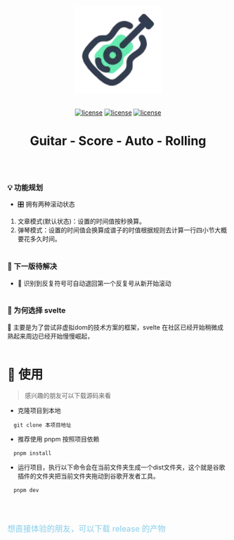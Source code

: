 <div align="center"> 
  <img alt="CoderQ" width="200" height="200" src="https://raw.githubusercontent.com/QYMeiriv/image-host/master/guitar.4o4w6oowbca0.webp">
  <br> <br>

  [![license](https://img.shields.io/badge/Svelte-3.46.6-orange?logo=Svelte)](LICENSE)
  [![license](https://img.shields.io/badge/Vite-2.9.1-blueviolet?logo=Vite)](LICENSE)
  [![license](https://img.shields.io/badge/TypeScript-4.6.3"-blue?logo=TypeScript)](LICENSE)

  <h1>Guitar - Score - Auto - Rolling</h1>
</div>
 <br> <br>

### 💡 功能规划

- 🎛 拥有两种滚动状态
1. 文章模式(默认状态)：设置的时间值按秒换算。
2. 弹琴模式：设置的时间值会换算成谱子的时值根据规则去计算一行四小节大概要花多久时间。
 <br> <br>

### 🔭 下一版待解决

- 🎵 识别到反复符号可自动退回第一个反复号从新开始滚动
 <br> <br>

### 🧬 为何选择 svelte

🤩 主要是为了尝试非虚拟dom的技术方案的框架，svelte 在社区已经开始稍微成熟起来周边已经开始慢慢崛起，
 <br> <br>

# 🦄 使用

> 感兴趣的朋友可以下载源码来看

- 克隆项目到本地

```shell
  git clone 本项目地址
```

- 推荐使用 pnpm 按照项目依赖

```shell
  pnpm install
```

- 运行项目，执行以下命令会在当前文件夹生成一个dist文件夹，这个就是谷歌插件的文件夹把当前文件夹拖动到谷歌开发者工具。

```shell
  pnpm dev
```

<br> <br>

 <p style="color: skyblue; font-size: 18px">想直接体验的朋友，可以下载 release 的产物</p>
